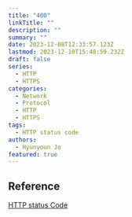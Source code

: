```yaml
---
title: "400"
linkTitle: ""
description: ""
summary: ""
date: 2023-12-08T12:33:57.123Z
lastmod: 2023-12-10T15:48:59.232Z
draft: false
series:
  - HTTP
  - HTTPS
categories:
  - Network
  - Protocol
  - HTTP
  - HTTPS
tags:
  - HTTP status code
authors:
  - Hyunyoun Jo
featured: true
---
```


## Reference

[HTTP status Code](https://developer.mozilla.org/ko/docs/Web/HTTP/Status)
